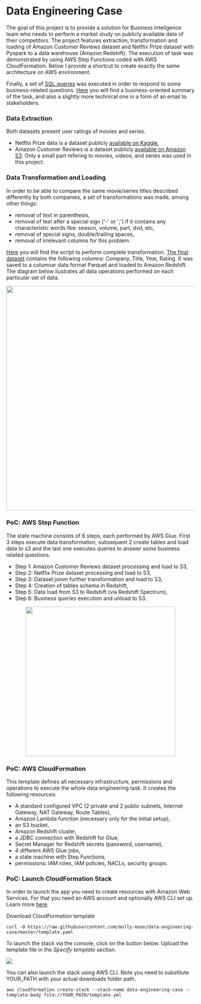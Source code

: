 # Data Engineering Case
The goal of this project is to provide a solution for Business Inteligence team who needs to perform a market study on publicly available data of their competitors. The project features extraction, transformation and loading of Amazon Customer Reviews dataset and Netflix Prize dataset with Pyspark to a data warehouse (Amazon Redshift). The execution of task was demonstrated by using AWS Step Functions coded with AWS CloudFormation. Below I provide a shortcut to create exactly the same architecture on AWS environment.

Finally, a set of [SQL queries](https://github.com/molly-moon/data-engineering-case/blob/master/sql/business_queries.sql) was executed in order to respond to some business-related questions. [Here](https://raw.githubusercontent.com/molly-moon/data-engineering-case/master/emails.txt) you will find a business-oriented summary of the task, and also a slightly more technical one in a form of an email to stakeholders. 

### Data Extraction
Both datasets present user ratings of movies and series. 
- Netflix Prize data is a dataset publicly [available on Kaggle](https://www.kaggle.com/netflix-inc/netflix-prize-data),
- Amazon Customer Reviews is a dataset publicly [available on Amazon S3](https://s3.amazonaws.com/amazon-reviews-pds/readme.html). Only a small part refering to movies, videos, and series was used in this project.

### Data Transformation and Loading
In order to be able to compare the same movie/series titles described differently by both companies, a set of transformations was made, among other things: 
- removal of text in parenthesis,
- removal of text after a special sign ('-' or ';') if it contains any characteristic words like: season, volume, part, dvd, etc,
- removal of special signs, double/trailing spaces,
- removal of irrelevant columns for this problem.

[Here](https://github.com/molly-moon/data-engineering-case/blob/master/data-transformation.py) you will find the script to perform complete transformation. [The final dataset](https://github.com/molly-moon/data-engineering-case/tree/master/final_data.parquet) contains the following columns: Company, Title, Year, Rating. It was saved to a columnar data format Parquet and loaded to Amazon Redshift. The diagram below ilustrates all data operations performed on each particular set of data. 

<p align=center>
  <img src="https://github.com/molly-moon/data-engineering-case/blob/master/logical-diagram.png" height=600/>
  </p>
<p align=center>

### PoC: AWS Step Function 
The state machine consists of 6 steps, each performed by AWS Glue. First 3 steps execute data transformation, subsequent 2 create tables and load data to s3 and the last one executes queries to answer some business related questions. 

- Step 1: Amazon Customer Reviews dataset processing and load to S3,
- Step 2: Netflix Prize dataset processing and load to S3,
- Step 3: Dataset joinm further transformation and load to S3,
- Step 4: Creation of tables schema in Redshift,
- Step 5: Data load from S3 to Redshift (via Redshift Spectrum),
- Step 6: Business queries execution and unload to S3. 

<p align=center>
  <img src="https://github.com/molly-moon/data-engineering-case/blob/master/state-machine.png" height=400/>
  </p>
<p align=center>

### PoC: AWS CloudFormation 
This template defines all necessary infrastructure, permissions and operations to execute the whole data engineering task. It creates the following resources:
- A standard configured VPC (2 private and 2 public subnets, Internet Gateway, NAT Gateway, Route Tables),
- Amazon Lambda function (necessary only for the initial setup),
- an S3 bucket,
- Amazon Redshift cluster,
- a JDBC connection with Redshift for Glue,
- Secret Manager for Redshift secrets (password, username),
- 4 different AWS Glue jobs,
- a state machine with Step Functions,
- permissions: IAM roles, IAM policies, NACLs, security groups.

### PoC: Launch CloudFormation Stack

In order to launch the app you need to create resources with Amazon Web Services. For that you need an AWS account and optionally AWS CLI set up. Learn more [here](https://docs.aws.amazon.com/cli/latest/userguide/cli-configure-quickstart.html).

Download CloudFormation template
```
curl -O https://raw.githubusercontent.com/molly-moon/data-engineering-case/master/template.yaml
```

To launch the stack via the console, click on the button below. Upload the template file in the *Specify template* section. 

[<img src='https://github.com/molly-moon/app-object-detection/blob/master/images/cloudformation-launch-stack.png?raw=true'>](https://console.aws.amazon.com/cloudformation/home?region=us-east-1#/stacks/new?stackName=data-engineeing-stack) 

You can also launch the stack using AWS CLI. Note you need to substitute YOUR_PATH with your actual downloads folder path.

```
aws cloudformation create-stack --stack-name data-engineering-case --template-body file://YOUR_PATH/template.yml
```